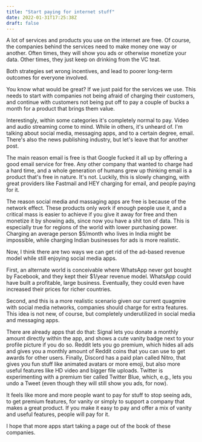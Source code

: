 ```yaml
---
title: "Start paying for internet stuff"
date: 2022-01-31T17:25:38Z
draft: false
---
```



A lot of services and products you use on the internet are free. Of course, the companies behind the services need to make money one way or another. Often times, they will show you ads or otherwise monetize your data. Other times, they just keep on drinking from the VC teat.

Both strategies set wrong incentives, and lead to poorer long-term outcomes for everyone involved.

You know what would be great? If we just paid for the services we use. This needs to start with companies not being afraid of charging their customers, and continue with customers not being put off to pay a couple of bucks a month for a product that brings them value.

Interestingly, within some categories it's completely normal to pay. Video and audio streaming come to mind. While in others, it's unheard of. I'm talking about social media, messaging apps, and to a certain degree, email. There's also the news publishing industry, but let's leave that for another post.

The main reason email is free is that Google fucked it all up by offering a good email service for free. Any other company that wanted to charge had a hard time, and a whole generation of humans grew up thinking email is a product that's free in nature. It's not. Luckily, this is slowly changing, with great providers like Fastmail and HEY charging for email, and people paying for it.

The reason social media and massaging apps are free is because of the network effect. These products only work if enough people use it, and a critical mass is easier to achieve if you give it away for free and then monetize it by showing ads, since now you have a shit ton of data. This is especially true for regions of the world with lower purchasing power. Charging an average person $5/month who lives in India might be impossible, while charging Indian businesses for ads is more realistic.

Now, I think there are two ways we can get rid of the ad-based revenue model while still enjoying social media apps.

First, an alternate world is conceivable where WhatsApp never got bought by Facebook, and they kept their $1/year revenue model. WhatsApp could have built a profitable, large business. Eventually, they could even have increased their prices for richer countries.

Second, and this is a more realistic scenario given our current quagmire with social media networks, companies should charge for extra features. This idea is not new, of course, but completely underutilized in social media and messaging apps.

There are already apps that do that: Signal lets you donate a monthly amount directly within the app, and shows a cute vanity badge next to your profile picture if you do so. Reddit lets you go premium, which hides all ads and gives you a monthly amount of Reddit coins that you can use to get awards for other users. Finally, Discord has a paid plan called Nitro, that gives you fun stuff like animated avatars or more emoji, but also more useful features like HD video and bigger file uploads. Twitter is experimenting with a premium tier called Twitter Blue, which, e.g., lets you undo a Tweet (even though they will still show you ads, for now).

It feels like more and more people want to pay for stuff to stop seeing ads, to get premium features, for vanity or simply to support a company that makes a great product. If you make it easy to pay and offer a mix of vanity and useful features, people will pay for it.

I hope that more apps start taking a page out of the book of these companies.